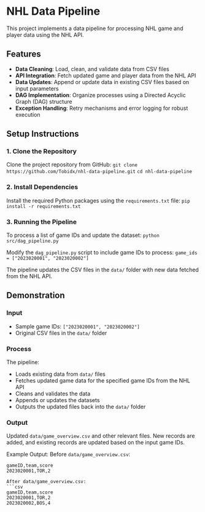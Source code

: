 # NHL Data Pipeline

This project implements a data pipeline for processing NHL game and player data using the NHL API.

## Features
- **Data Cleaning**: Load, clean, and validate data from CSV files
- **API Integration**: Fetch updated game and player data from the NHL API
- **Data Updates**: Append or update data in existing CSV files based on input parameters
- **DAG Implementation**: Organize processes using a Directed Acyclic Graph (DAG) structure
- **Exception Handling**: Retry mechanisms and error logging for robust execution

## Setup Instructions

### 1. Clone the Repository
Clone the project repository from GitHub:
`git clone https://github.com/Tobidx/nhl-data-pipeline.git`
`cd nhl-data-pipeline`

### 2. Install Dependencies
Install the required Python packages using the `requirements.txt` file:
`pip install -r requirements.txt`

### 3. Running the Pipeline
To process a list of game IDs and update the dataset:
`python src/dag_pipeline.py`

Modify the `dag_pipeline.py` script to include game IDs to process:
`game_ids = ["2023020001", "2023020002"]`

The pipeline updates the CSV files in the `data/` folder with new data fetched from the NHL API.

## Demonstration

### Input
* Sample game IDs: `["2023020001", "2023020002"]`
* Original CSV files in the `data/` folder

### Process
The pipeline:
* Loads existing data from `data/` files
* Fetches updated game data for the specified game IDs from the NHL API
* Cleans and validates the data
* Appends or updates the datasets
* Outputs the updated files back into the `data/` folder

### Output
Updated `data/game_overview.csv` and other relevant files. New records are added, and existing records are updated based on the input game IDs.

Example Output:
Before `data/game_overview.csv`:
```csv
gameID,team,score
2023020001,TOR,2

After data/game_overview.csv:
```csv
gameID,team,score
2023020001,TOR,2
2023020002,BOS,4
